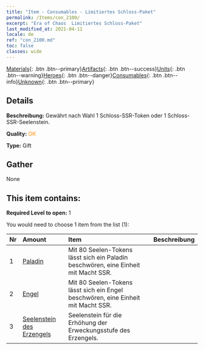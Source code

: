 ```yaml
---
title: "Item - Consumables - Limitiertes Schloss-Paket"
permalink: /Items/con_2100/
excerpt: "Era of Chaos  Limitiertes Schloss-Paket"
last_modified_at: 2021-04-11
locale: de
ref: "con_2100.md"
toc: false
classes: wide
---
```

 [Materials](/de/Items/){: .btn .btn--primary}[Artifacts](/de/Items/Artifacts/){: .btn .btn--success}[Units](/de/Items/Units/){: .btn .btn--warning}[Heroes](/de/Items/Heroes/){: .btn .btn--danger}[Consumables](/de/Items/Consumables/){: .btn .btn--info}[Unknown](/de/Items/Unknown/){: .btn .btn--primary}

## Details
 **Beschreibung:** Gewährt nach Wahl 1 Schloss-SSR-Token oder 1 Schloss-SSR-Seelenstein.

 **Quality:** <span style="color: #FF8C00">OK</span>

 **Type:** Gift

## Gather

  None

## This item contains:

 **Required Level to open:** 1

 You would need to choose 1 item from the list (1):

  | Nr | Amount |     Item    | Beschreibung |
  |:---|:-------|:------------|:-----------:|
  | 1 | [Paladin](/de/Items/unt_197/) | Mit 80 Seelen-Tokens lässt sich ein Paladin beschwören, eine Einheit mit Macht SSR. | 
  | 2 | [Engel](/de/Items/unt_196/) | Mit 80 Seelen-Tokens lässt sich ein Engel beschwören, eine Einheit mit Macht SSR. | 
  | 3 | [Seelenstein des Erzengels](/de/Items/unt_288/) | Seelenstein für die Erhöhung der Erweckungsstufe des Erzengels. | 
